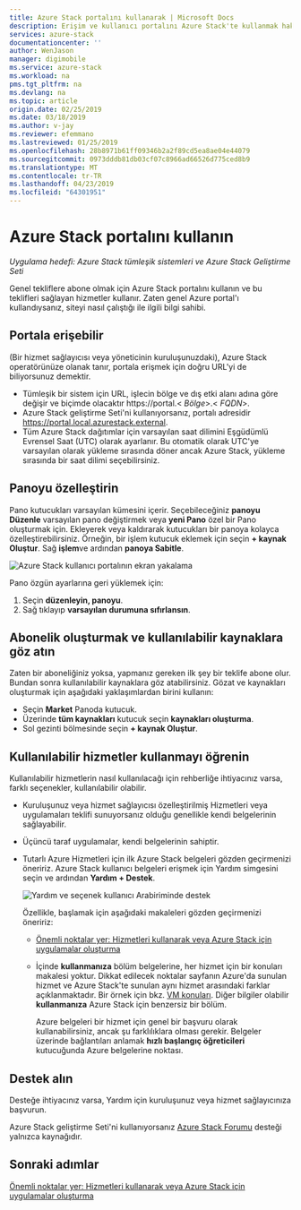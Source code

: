 ```yaml
---
title: Azure Stack portalını kullanarak | Microsoft Docs
description: Erişim ve kullanıcı portalını Azure Stack'te kullanmak hakkında bilgi edinin.
services: azure-stack
documentationcenter: ''
author: WenJason
manager: digimobile
ms.service: azure-stack
ms.workload: na
pms.tgt_pltfrm: na
ms.devlang: na
ms.topic: article
origin.date: 02/25/2019
ms.date: 03/18/2019
ms.author: v-jay
ms.reviewer: efemmano
ms.lastreviewed: 01/25/2019
ms.openlocfilehash: 28b8971b61ff09346b2a2f89cd5ea8ae04e44079
ms.sourcegitcommit: 0973dddb81db03cf07c8966ad66526d775ced8b9
ms.translationtype: MT
ms.contentlocale: tr-TR
ms.lasthandoff: 04/23/2019
ms.locfileid: "64301951"
---
```

# <a name="use-the-azure-stack-portal"></a>Azure Stack portalını kullanın

*Uygulama hedefi: Azure Stack tümleşik sistemleri ve Azure Stack Geliştirme Seti*

Genel tekliflere abone olmak için Azure Stack portalını kullanın ve bu teklifleri sağlayan hizmetler kullanır. Zaten genel Azure portal'ı kullandıysanız, siteyi nasıl çalıştığı ile ilgili bilgi sahibi.

## <a name="access-the-portal"></a>Portala erişebilir

(Bir hizmet sağlayıcısı veya yöneticinin kuruluşunuzdaki), Azure Stack operatörünüze olanak tanır, portala erişmek için doğru URL'yi de biliyorsunuz demektir.

- Tümleşik bir sistem için URL, işlecin bölge ve dış etki alanı adına göre değişir ve biçimde olacaktır https://portal.&lt; *Bölge*&gt;.&lt; *FQDN*&gt;.
- Azure Stack geliştirme Seti'ni kullanıyorsanız, portalı adresidir https://portal.local.azurestack.external.
- Tüm Azure Stack dağıtımlar için varsayılan saat dilimini Eşgüdümlü Evrensel Saat (UTC) olarak ayarlanır. Bu otomatik olarak UTC'ye varsayılan olarak yükleme sırasında döner ancak Azure Stack, yükleme sırasında bir saat dilimi seçebilirsiniz.

## <a name="customize-the-dashboard"></a>Panoyu özelleştirin

Pano kutucukları varsayılan kümesini içerir. Seçebileceğiniz **panoyu Düzenle** varsayılan pano değiştirmek veya **yeni Pano** özel bir Pano oluşturmak için. Ekleyerek veya kaldırarak kutucukları bir panoya kolayca özelleştirebilirsiniz. Örneğin, bir işlem kutucuk eklemek için seçin **+ kaynak Oluştur**. Sağ **işlem**ve ardından **panoya Sabitle**.

![Azure Stack kullanıcı portalının ekran yakalama](media/azure-stack-use-portal/userportal.png)

Pano özgün ayarlarına geri yüklemek için:
1.  Seçin **düzenleyin, panoyu**. 
2.  Sağ tıklayıp **varsayılan durumuna sıfırlansın**.

## <a name="create-subscription-and-browse-available-resources"></a>Abonelik oluşturmak ve kullanılabilir kaynaklara göz atın

Zaten bir aboneliğiniz yoksa, yapmanız gereken ilk şey bir teklife abone olur. Bundan sonra kullanılabilir kaynaklara göz atabilirsiniz. Gözat ve kaynakları oluşturmak için aşağıdaki yaklaşımlardan birini kullanın:

- Seçin **Market** Panoda kutucuk.
- Üzerinde **tüm kaynakları** kutucuk seçin **kaynakları oluşturma**.
- Sol gezinti bölmesinde seçin **+ kaynak Oluştur**.

## <a name="learn-how-to-use-available-services"></a>Kullanılabilir hizmetler kullanmayı öğrenin

Kullanılabilir hizmetlerin nasıl kullanılacağı için rehberliğe ihtiyacınız varsa, farklı seçenekler, kullanılabilir olabilir.

- Kuruluşunuz veya hizmet sağlayıcısı özelleştirilmiş Hizmetleri veya uygulamaları teklifi sunuyorsanız olduğu genellikle kendi belgelerinin sağlayabilir.
- Üçüncü taraf uygulamalar, kendi belgelerinin sahiptir.
- Tutarlı Azure Hizmetleri için ilk Azure Stack belgeleri gözden geçirmenizi öneririz. Azure Stack kullanıcı belgeleri erişmek için Yardım simgesini seçin ve ardından **Yardım + Destek**.

    ![Yardım ve seçenek kullanıcı Arabiriminde destek](media/azure-stack-use-portal/HelpAndSupport.png)

    Özellikle, başlamak için aşağıdaki makaleleri gözden geçirmenizi öneririz:

    - [Önemli noktalar yer: Hizmetleri kullanarak veya Azure Stack için uygulamalar oluşturma](azure-stack-considerations.md)
    - İçinde **kullanmanıza** bölüm belgelerine, her hizmet için bir konuları makalesi yoktur. Dikkat edilecek noktalar sayfanın Azure'da sunulan hizmet ve Azure Stack'te sunulan aynı hizmet arasındaki farklar açıklanmaktadır. Bir örnek için bkz. [VM konuları](azure-stack-vm-considerations.md). Diğer bilgiler olabilir **kullanmanıza** Azure Stack için benzersiz bir bölüm.

      Azure belgeleri bir hizmet için genel bir başvuru olarak kullanabilirsiniz, ancak şu farklılıklara olması gerekir. Belgeler üzerinde bağlantıları anlamak **hızlı başlangıç öğreticileri** kutucuğunda Azure belgelerine noktası.

## <a name="get-support"></a>Destek alın

Desteğe ihtiyacınız varsa, Yardım için kuruluşunuz veya hizmet sağlayıcınıza başvurun.

Azure Stack geliştirme Seti'ni kullanıyorsanız [Azure Stack Forumu](https://social.msdn.microsoft.com/Forums/azure/home?forum=azurestack) desteği yalnızca kaynağıdır.

## <a name="next-steps"></a>Sonraki adımlar

[Önemli noktalar yer: Hizmetleri kullanarak veya Azure Stack için uygulamalar oluşturma](azure-stack-considerations.md)

<!-- Update_Description: wording update -->